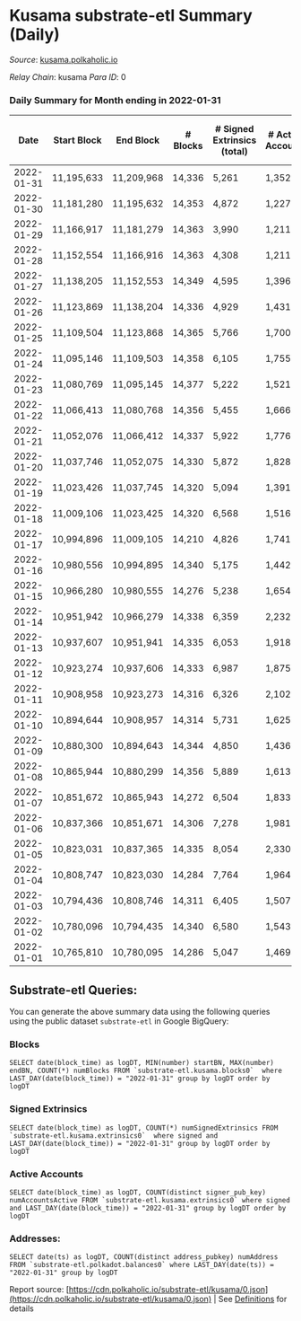 # Kusama substrate-etl Summary (Daily)

_Source_: [kusama.polkaholic.io](https://kusama.polkaholic.io)

*Relay Chain*: kusama
*Para ID*: 0



### Daily Summary for Month ending in 2022-01-31


| Date | Start Block | End Block | # Blocks | # Signed Extrinsics (total) | # Active Accounts | # Passive | # New | # Addresses with Balances | # Events | # Transfers | # XCM Transfers In | # XCM Transfers Out |
| ---- | ----------- | --------- | -------- | --------------------------- | ----------------- | --------- | ----- | ------------------------- | -------- | ----------- | ------------------ | ------------------- |
| 2022-01-31 | 11,195,633 | 11,209,968 | 14,336  | 5,261 | 1,352 |  |  | 235,753 | 459,521 | 1,843 ($72,876,850.13) | 51 ($197,067.36) | 72 ($163,560.98) |
| 2022-01-30 | 11,181,280 | 11,195,632 | 14,353  | 4,872 | 1,227 |  |  |  | 451,903 | 1,329 ($5,211,177.73) | 54 ($136,762.86) | 123 ($251,689.95) |
| 2022-01-29 | 11,166,917 | 11,181,279 | 14,363  | 3,990 | 1,211 |  |  |  | 429,016 | 1,309 ($2,148,334.95) | 46 ($279,693.54) | 114 ($178,464.81) |
| 2022-01-28 | 11,152,554 | 11,166,916 | 14,363  | 4,308 | 1,211 |  |  |  | 440,395 | 1,174 ($6,723,422.86) | 45 ($118,972.46) | 105 ($347,061.50) |
| 2022-01-27 | 11,138,205 | 11,152,553 | 14,349  | 4,595 | 1,396 |  |  |  | 432,508 | 1,495 ($5,939,803.06) | 74 ($543,536.60) | 171 ($334,368.11) |
| 2022-01-26 | 11,123,869 | 11,138,204 | 14,336  | 4,929 | 1,431 |  |  |  | 444,467 | 1,662 ($14,371,476.90) | 86 ($497,445.75) | 168 ($326,438.85) |
| 2022-01-25 | 11,109,504 | 11,123,868 | 14,365  | 5,766 | 1,700 |  |  |  | 444,689 | 1,897 ($9,378,638.68) | 125 ($1,889,405.13) | 376 ($1,061,240.16) |
| 2022-01-24 | 11,095,146 | 11,109,503 | 14,358  | 6,105 | 1,755 |  |  |  | 454,789 | 1,950 ($10,878,425.24) | 93 ($320,981.50) | 430 ($1,495,997.75) |
| 2022-01-23 | 11,080,769 | 11,095,145 | 14,377  | 5,222 | 1,521 |  |  |  | 421,489 | 1,608 ($5,501,199.95) | 61 ($192,451.84) | 235 ($514,458.55) |
| 2022-01-22 | 11,066,413 | 11,080,768 | 14,356  | 5,455 | 1,666 |  |  |  | 429,474 | 2,062 ($9,488,963.01) | 167 ($1,591,911.60) | 297 ($1,417,388.50) |
| 2022-01-21 | 11,052,076 | 11,066,412 | 14,337  | 5,922 | 1,776 |  |  |  | 442,813 | 1,975 ($10,000,321.70) | 87 ($1,121,547.50) | 121 ($371,719.91) |
| 2022-01-20 | 11,037,746 | 11,052,075 | 14,330  | 5,872 | 1,828 |  |  |  | 469,656 | 1,997 ($4,387,793.60) | 83 ($2,501,135.60) | 134 ($258,426.46) |
| 2022-01-19 | 11,023,426 | 11,037,745 | 14,320  | 5,094 | 1,391 |  |  |  | 441,259 | 1,769 ($7,512,773.64) | 60 ($40,521.90) | 108 ($262,295.72) |
| 2022-01-18 | 11,009,106 | 11,023,425 | 14,320  | 6,568 | 1,516 |  |  |  | 443,845 | 1,855 ($9,517,133.87) | 52 ($114,579.96) | 100 ($356,576.46) |
| 2022-01-17 | 10,994,896 | 11,009,105 | 14,210  | 4,826 | 1,741 |  |  |  | 434,929 | 1,584 ($2,567,055.41) | 35 ($82,599.09) | 126 ($210,421.87) |
| 2022-01-16 | 10,980,556 | 10,994,895 | 14,340  | 5,175 | 1,442 |  |  |  | 415,783 | 1,527 ($28,823,834.06) | 63 ($560,935.93) | 121 ($802,238.18) |
| 2022-01-15 | 10,966,280 | 10,980,555 | 14,276  | 5,238 | 1,654 |  |  |  | 433,076 | 1,940 ($4,624,078.03) | 113 ($537,642.20) | 192 ($620,599.73) |
| 2022-01-14 | 10,951,942 | 10,966,279 | 14,338  | 6,359 | 2,232 |  |  |  | 445,820 | 2,634 ($13,873,025.96) | 80 ($311,753.70) | 119 ($90,493.76) |
| 2022-01-13 | 10,937,607 | 10,951,941 | 14,335  | 6,053 | 1,918 |  |  |  | 443,297 | 2,413 ($29,150,144.51) | 62 ($880,467.05) | 79 ($117,911.53) |
| 2022-01-12 | 10,923,274 | 10,937,606 | 14,333  | 6,987 | 1,875 |  |  |  | 451,232 | 2,390 ($7,157,873.29) | 77 ($298,448.21) | 73 ($110,525.25) |
| 2022-01-11 | 10,908,958 | 10,923,273 | 14,316  | 6,326 | 2,102 |  |  |  | 426,477 | 2,500 ($23,561,709.08) | 79 ($354,044.11) | 85 ($379,751.97) |
| 2022-01-10 | 10,894,644 | 10,908,957 | 14,314  | 5,731 | 1,625 |  |  |  | 427,173 | 2,071 ($20,151,654.01) | 38 ($124,432.44) | 87 ($246,187.15) |
| 2022-01-09 | 10,880,300 | 10,894,643 | 14,344  | 4,850 | 1,436 |  |  |  | 380,721 | 2,905 ($8,868,517.13) | 48 ($167,484.03) | 60 ($169,613.79) |
| 2022-01-08 | 10,865,944 | 10,880,299 | 14,356  | 5,889 | 1,613 |  |  |  | 364,404 | 2,012 ($42,630,959.05) | 58 ($188,333.39) | 100 ($320,741.89) |
| 2022-01-07 | 10,851,672 | 10,865,943 | 14,272  | 6,504 | 1,833 |  |  |  | 389,993 | 2,185 ($7,707,070.39) | 49 ($120,244.38) | 79 ($155,324.62) |
| 2022-01-06 | 10,837,366 | 10,851,671 | 14,306  | 7,278 | 1,981 |  |  |  | 397,407 | 2,393 ($7,541,567.28) | 50 ($148,210.47) | 93 ($248,668.83) |
| 2022-01-05 | 10,823,031 | 10,837,365 | 14,335  | 8,054 | 2,330 |  |  |  | 386,198 | 2,425 ($10,203,914.51) | 52 ($313,600.82) | 117 ($458,699.31) |
| 2022-01-04 | 10,808,747 | 10,823,030 | 14,284  | 7,764 | 1,964 |  |  |  | 393,831 | 2,984 ($7,927,655.55) | 69 ($328,851.46) | 78 ($195,095.79) |
| 2022-01-03 | 10,794,436 | 10,808,746 | 14,311  | 6,405 | 1,507 |  |  |  | 400,003 | 3,560 ($16,172,332.48) | 53 ($90,309.72) | 79 ($110,489.86) |
| 2022-01-02 | 10,780,096 | 10,794,435 | 14,340  | 6,580 | 1,543 |  |  |  | 369,749 | 2,157 ($4,568,599.76) | 71 ($187,404.96) | 53 ($88,395.15) |
| 2022-01-01 | 10,765,810 | 10,780,095 | 14,286  | 5,047 | 1,469 |  |  |  | 354,081 | 1,926 ($5,680,726.86) | 31 ($68,660.17) | 75 ($140,025.87) |

## Substrate-etl Queries:
You can generate the above summary data using the following queries using the public dataset `substrate-etl` in Google BigQuery:


### Blocks
```
SELECT date(block_time) as logDT, MIN(number) startBN, MAX(number) endBN, COUNT(*) numBlocks FROM `substrate-etl.kusama.blocks0`  where LAST_DAY(date(block_time)) = "2022-01-31" group by logDT order by logDT
```


### Signed Extrinsics
```
SELECT date(block_time) as logDT, COUNT(*) numSignedExtrinsics FROM `substrate-etl.kusama.extrinsics0`  where signed and LAST_DAY(date(block_time)) = "2022-01-31" group by logDT order by logDT
```


### Active Accounts
```
SELECT date(block_time) as logDT, COUNT(distinct signer_pub_key) numAccountsActive FROM `substrate-etl.kusama.extrinsics0` where signed and LAST_DAY(date(block_time)) = "2022-01-31" group by logDT order by logDT
```


### Addresses:
```
SELECT date(ts) as logDT, COUNT(distinct address_pubkey) numAddress FROM `substrate-etl.polkadot.balances0` where LAST_DAY(date(ts)) = "2022-01-31" group by logDT
```



Report source: [https://cdn.polkaholic.io/substrate-etl/kusama/0.json](https://cdn.polkaholic.io/substrate-etl/kusama/0.json) | See [Definitions](/DEFINITIONS.md) for details
